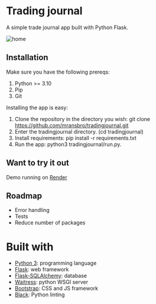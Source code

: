 # Trading journal

A simple trade journal app built with Python Flask.

![home](https://github.com/mransbro/tradingjournal/blob/main/img/homepage.png)

## Installation

Make sure you have the following prereqs:

1. Python >= 3.10
2. Pip
3. Git

Installing the app is easy:

1. Clone the repository in the directory you wish: git clone https://github.com/mransbro/tradingjournal.git
2. Enter the tradingjournal directory. (cd tradingjournal)
3. Install requirements: pip install -r requirements.txt
4. Run the app: python3 tradingjournal/run.py.

## Want to try it out

Demo running on [Render](https://tradingjounral.onrender.com)

## Roadmap

- Error handling
- Tests
- Reduce number of packages

# Built with

- [Python 3](https://python.org): programming language
- [Flask](https://flask.palletsprojects.com): web framework
- [Flask-SQLAlchemy](https://flask-sqlalchemy.palletsprojects.com): database
- [Waitress](https://docs.pylonsproject.org/projects/waitress/en/stable/): python WSGI server
- [Bootstrap](https://getbootstrap.com/): CSS and JS framework
- [Black](https://black.readthedocs.io/en/stable/): Python linting
